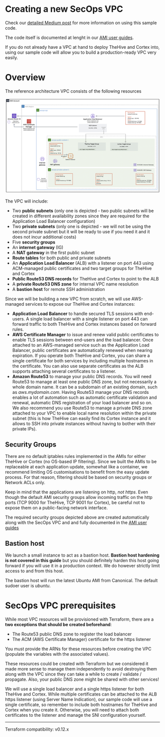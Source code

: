 # Creating a new SecOps VPC

Check our [detailed Medium post]() for more information on using this sample code.

The code itself is documented at lenght in our [AMI user guides](https://strangebee.com/aws).

If you do not already have a VPC at hand to deploy TheHive and Cortex into, using our sample code will allow you to build a production-ready VPC very easily.

# Overview
The reference architecture VPC consists of the following resources

![SecOps VPC overview](assets/VPC.png)

The VPC will include:

+ Two **public subnets** (only one is depicted - two public subnets will be created in different availability zones since they are required for the Application Load Balancer configuration)
+ Two **private subnets** (only one is depicted - we will not be using the second private subnet but it will be ready to use if you need it and it does not incur additional costs)
+ Five **security groups** 
+ An **internet gateway** (IG)
+ A **NAT gateway** in the first public subnet
+ **Route tables** for both public and private subnets
+ An **Application Load Balancer** (ALB) with a listener on port 443  using ACM-managed public certificates and two target groups for TheHive and Cortex
+ **Public Route53 DNS records** for TheHive and Cortex to point to the ALB
+ A **private Route53 DNS zone** for internal VPC name resolution
+ A **bastion host** for remote SSH administration

Since we will be building a new VPC from scratch, we will use AWS-managed services to expose our TheHive and Cortex instances:

+ **Application Load Balancer** to handle secured TLS sessions with end-users. A single load balancer with a single listener on port 443 can forward traffic to both TheHive and Cortex instances based on forward rules.
+ **AWS Certificate Manager** to issue and renew valid public certificates to enable TLS sessions between end-users and the load balancer. Once attached to an AWS-managed service such as the Application Load Balancer, public certificates are automatically renewed when nearing expiration. If you operate both TheHive and Cortex, you can share a single certificate for both services by including multiple hostnames in the certificate. You can also use separate certificates as the ALB supports attaching several certificates to a listener.
+ **Amazon Route53** to manage your public DNS records. You will need Route53 to manage at least one public DNS zone, but not necessarily a whole domain name. It can be a subdomain of an existing domain, such as *aws.mydomain.com*. Having Route53 manage your DNS records enables a lot of automation such as automatic certificate validation and renewal, automatic DNS registration of your load balancer and so on. We also recommend you use Route53 to manage a private DNS zone attached to your VPC to enable local name resolution within the private subnet (this is how TheHive can easily find its Cortex instance and it allows to SSH into private instances without having to bother with their private IPs).

## Security Groups
There are no default iptables rules implemented in the AMIs for either TheHive or Cortex (no OS-based IP filtering). Since we built the AMIs to be replaceable at each application update, somewhat like a container, we recommend limiting OS customisations to benefit from the easy update process. For that reason, filtering should be based on security groups or Network ACLs only.

Keep in mind that the applications are listening on http, *not https*. Even though the default AMI security groups allow incoming traffic on the http ports (TCP 9000 for TheHive, TCP 9001 for Cortex), be careful not to expose them on a public-facing network interface.

The required security groups depicted above are created automatically along with the SecOps VPC and and fully documented in the [AMI user guides](https://strangebee.com/aws)

## Bastion host
We launch a small instance to act as a bastion host. **Bastion host hardening is not covered in this guide** but you should definitely harden this host going forward if you will use it in a production context. We do however strictly limit access to and from this host.

The bastion host will run the latest Ubuntu AMI from Canonical. The default sudoer user is *ubuntu*.

# SecOps VPC prerequisites

While most VPC resources will be provisioned with Terraform, there are a **two exceptions that should be created beforehand**:

* The Route53 public DNS zone to register the load balancer
* The ACM (AWS Certificate Manager) certificate for the https listener

You must provide the ARNs for these resources before creating the VPC (populate the variables with the associated values).

These resources could be created with Terraform but we considered it made more sense to manage them independently to avoid destroying them along with the VPC since they can take a while to create / validate / propagate. Also, your public DNS zone might be shared with other services!

We will use a single load balancer and a single https listener for both TheHive and Cortex. While multiple certificates can be attached to the ALB https listener (using Server Name Indication), our sample code will use a single certificate, so remember to include both hostnames for TheHive and Cortex when you create it. Otherwise, you will need to attach both certificates to the listener and manage the SNI configuration yourself.

---
Terraform compatibility: v0.12.x